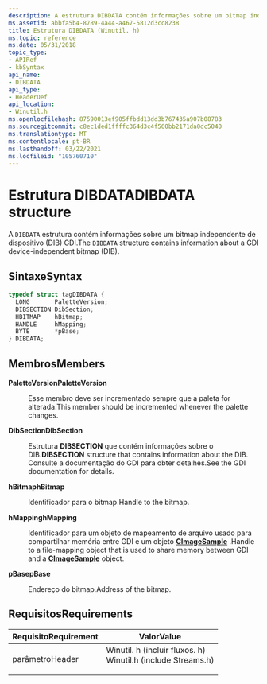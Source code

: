 ```yaml
---
description: A estrutura DIBDATA contém informações sobre um bitmap independente de dispositivo (DIB) GDI.
ms.assetid: abbfa5b4-8789-4a44-a467-5812d3cc8238
title: Estrutura DIBDATA (Winutil. h)
ms.topic: reference
ms.date: 05/31/2018
topic_type:
- APIRef
- kbSyntax
api_name:
- DIBDATA
api_type:
- HeaderDef
api_location:
- Winutil.h
ms.openlocfilehash: 87590013ef905ffbdd13dd3b767435a907b08783
ms.sourcegitcommit: c8ec1ded1ffffc364d3c4f560bb2171da0dc5040
ms.translationtype: MT
ms.contentlocale: pt-BR
ms.lasthandoff: 03/22/2021
ms.locfileid: "105760710"
---
```

# <a name="dibdata-structure"></a><span data-ttu-id="a47b9-103">Estrutura DIBDATA</span><span class="sxs-lookup"><span data-stu-id="a47b9-103">DIBDATA structure</span></span>

<span data-ttu-id="a47b9-104">A `DIBDATA` estrutura contém informações sobre um bitmap independente de dispositivo (DIB) GDI.</span><span class="sxs-lookup"><span data-stu-id="a47b9-104">The `DIBDATA` structure contains information about a GDI device-independent bitmap (DIB).</span></span>

## <a name="syntax"></a><span data-ttu-id="a47b9-105">Sintaxe</span><span class="sxs-lookup"><span data-stu-id="a47b9-105">Syntax</span></span>


```C++
typedef struct tagDIBDATA {
  LONG       PaletteVersion;
  DIBSECTION DibSection;
  HBITMAP    hBitmap;
  HANDLE     hMapping;
  BYTE       *pBase;
} DIBDATA;
```



## <a name="members"></a><span data-ttu-id="a47b9-106">Membros</span><span class="sxs-lookup"><span data-stu-id="a47b9-106">Members</span></span>

<dl> <dt>

<span data-ttu-id="a47b9-107">**PaletteVersion**</span><span class="sxs-lookup"><span data-stu-id="a47b9-107">**PaletteVersion**</span></span>
</dt> <dd>

<span data-ttu-id="a47b9-108">Esse membro deve ser incrementado sempre que a paleta for alterada.</span><span class="sxs-lookup"><span data-stu-id="a47b9-108">This member should be incremented whenever the palette changes.</span></span>

</dd> <dt>

<span data-ttu-id="a47b9-109">**DibSection**</span><span class="sxs-lookup"><span data-stu-id="a47b9-109">**DibSection**</span></span>
</dt> <dd>

<span data-ttu-id="a47b9-110">Estrutura **DIBSECTION** que contém informações sobre o DIB.</span><span class="sxs-lookup"><span data-stu-id="a47b9-110">**DIBSECTION** structure that contains information about the DIB.</span></span> <span data-ttu-id="a47b9-111">Consulte a documentação do GDI para obter detalhes.</span><span class="sxs-lookup"><span data-stu-id="a47b9-111">See the GDI documentation for details.</span></span>

</dd> <dt>

<span data-ttu-id="a47b9-112">**hBitmap**</span><span class="sxs-lookup"><span data-stu-id="a47b9-112">**hBitmap**</span></span>
</dt> <dd>

<span data-ttu-id="a47b9-113">Identificador para o bitmap.</span><span class="sxs-lookup"><span data-stu-id="a47b9-113">Handle to the bitmap.</span></span>

</dd> <dt>

<span data-ttu-id="a47b9-114">**hMapping**</span><span class="sxs-lookup"><span data-stu-id="a47b9-114">**hMapping**</span></span>
</dt> <dd>

<span data-ttu-id="a47b9-115">Identificador para um objeto de mapeamento de arquivo usado para compartilhar memória entre GDI e um objeto [**CImageSample**](cimagesample.md) .</span><span class="sxs-lookup"><span data-stu-id="a47b9-115">Handle to a file-mapping object that is used to share memory between GDI and a [**CImageSample**](cimagesample.md) object.</span></span>

</dd> <dt>

<span data-ttu-id="a47b9-116">**pBase**</span><span class="sxs-lookup"><span data-stu-id="a47b9-116">**pBase**</span></span>
</dt> <dd>

<span data-ttu-id="a47b9-117">Endereço do bitmap.</span><span class="sxs-lookup"><span data-stu-id="a47b9-117">Address of the bitmap.</span></span>

</dd> </dl>

## <a name="requirements"></a><span data-ttu-id="a47b9-118">Requisitos</span><span class="sxs-lookup"><span data-stu-id="a47b9-118">Requirements</span></span>



| <span data-ttu-id="a47b9-119">Requisito</span><span class="sxs-lookup"><span data-stu-id="a47b9-119">Requirement</span></span> | <span data-ttu-id="a47b9-120">Valor</span><span class="sxs-lookup"><span data-stu-id="a47b9-120">Value</span></span> |
|-------------------|----------------------------------------------------------------------------------------------------------|
| <span data-ttu-id="a47b9-121">parâmetro</span><span class="sxs-lookup"><span data-stu-id="a47b9-121">Header</span></span><br/> | <dl> <span data-ttu-id="a47b9-122"><dt>Winutil. h (incluir fluxos. h)</dt></span><span class="sxs-lookup"><span data-stu-id="a47b9-122"><dt>Winutil.h (include Streams.h)</dt></span></span> </dl> |



 

 




